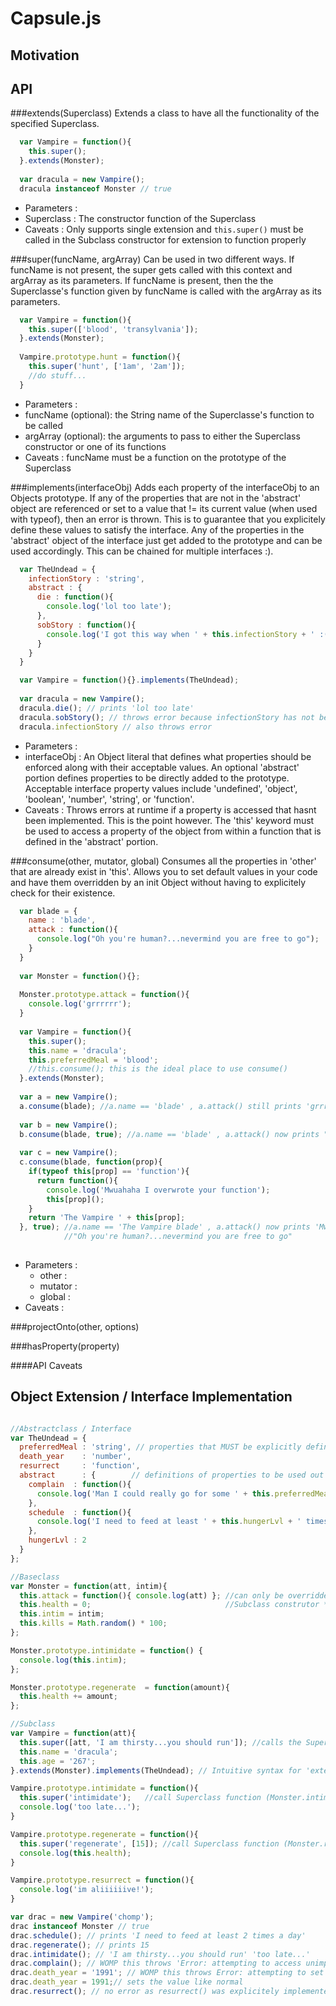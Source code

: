 Capsule.js
==========

Motivation
----------

API
---
###extends(Superclass)
Extends a class to have all the functionality of the specified Superclass.

```javascript
  var Vampire = function(){
    this.super();  
  }.extends(Monster);
  
  var dracula = new Vampire();
  dracula instanceof Monster // true
```
* Parameters :
 * Superclass : The constructor function of the Superclass
* Caveats : Only supports single extension  and ```this.super()``` must be called in the Subclass constructor for extension to function properly

###super(funcName, argArray)
Can be used in two different ways. If funcName is not present, the super gets called with this context and argArray as its parameters.
If funcName is present, then the the Superclasse's function given by funcName is called with the argArray as its parameters.

```javascript
  var Vampire = function(){
    this.super(['blood', 'transylvania']);  
  }.extends(Monster);
  
  Vampire.prototype.hunt = function(){
    this.super('hunt', ['1am', '2am']);
    //do stuff...
  }
```
* Parameters :
 * funcName (optional): the String name of the Superclasse's function to be called
 * argArray (optional): the arguments to pass to either the Superclass constructor or one of its functions
* Caveats : funcName must be a function on the prototype of the Superclass

###implements(interfaceObj)
Adds each property of the interfaceObj to an Objects prototype. If any of the properties that are not in the 'abstract' object
are referenced or set to a value that != its current value (when used with typeof), then an error is thrown. This is to guarantee
that you explicitely define these values to satisfy the interface. Any of the properties in the 'abstract' object of the interface
just get added to the prototype and can be used accordingly. This can be chained for multiple interfaces :).

```javascript
  var TheUndead = {
    infectionStory : 'string',
    abstract : {
      die : function(){
        console.log('lol too late');
      },
      sobStory : function(){
        console.log('I got this way when ' + this.infectionStory + ' :(')
      }
    }
  }  

  var Vampire = function(){}.implements(TheUndead);
  
  var dracula = new Vampire();
  dracula.die(); // prints 'lol too late'
  dracula.sobStory(); // throws error because infectionStory has not been properly set yet
  dracula.infectionStory // also throws error
```
* Parameters :
 * interfaceObj : An Object literal that defines what properties should be enforced along with their acceptable values. An 
optional 'abstract' portion defines properties to be directly added to the prototype. Acceptable interface property values 
include 'undefined', 'object', 'boolean', 'number', 'string', or 'function'.
* Caveats : Throws errors at runtime if a property is accessed that hasnt been implemented. This is the point however. The
'this' keyword must be used to access a property of the object from within a function that is defined in the 'abstract' 
portion.

###consume(other, mutator, global)
Consumes all the properties in 'other' that are already exist in 'this'. Allows you to set default values in your code and have them
overridden by an init Object without having to explicitely check for their existence. 
```javascript
  var blade = {
    name : 'blade',
    attack : function(){
      console.log("Oh you're human?...nevermind you are free to go");
    }
  }
  
  var Monster = function(){};
  
  Monster.prototype.attack = function(){
    console.log('grrrrrr');
  }
  
  var Vampire = function(){
    this.super();
    this.name = 'dracula';
    this.preferredMeal = 'blood';
    //this.consume(); this is the ideal place to use consume()
  }.extends(Monster);
  
  var a = new Vampire();
  a.consume(blade); //a.name == 'blade' , a.attack() still prints 'grrrrrr'
  
  var b = new Vampire();
  b.consume(blade, true); //a.name == 'blade' , a.attack() now prints "Oh you're human?...nevermind you are free to go"
  
  var c = new Vampire();
  c.consume(blade, function(prop){
    if(typeof this[prop] == 'function'){
      return function(){ 
        console.log('Mwuahaha I overwrote your function');
        this[prop]();
    }
    return 'The Vampire ' + this[prop];
  }, true); //a.name == 'The Vampire blade' , a.attack() now prints 'Mwuahaha I overwrote your function' and then 
            //"Oh you're human?...nevermind you are free to go" 
  
```
* Parameters :
  * other :
  * mutator :
  * global :
* Caveats :

###projectOnto(other, options)

###hasProperty(property)

####API Caveats

Object Extension / Interface Implementation
----------------------------------------
```javascript

//Abstractclass / Interface 
var TheUndead = {
  preferredMeal : 'string', // properties that MUST be explicitly defined and their types(based on typeof)
  death_year    : 'number',
  resurrect     : 'function',
  abstract      : {        // definitions of properties to be used out of the box 
    complain  : function(){
      console.log('Man I could really go for some ' + this.preferredMeal);
    },
    schedule  : function(){ 
      console.log('I need to feed at least ' + this.hungerLvl + ' times a day');
    },
    hungerLvl : 2
  }
};

//Baseclass
var Monster = function(att, intim){
  this.attack = function(){ console.log(att) }; //can only be overridden in Subclass if it is redefined in the 
  this.health = 0;                              //Subclass construtor ***functional super() call cannot happen***
  this.intim = intim;
  this.kills = Math.random() * 100;
};

Monster.prototype.intimidate = function() {
  console.log(this.intim);
};

Monster.prototype.regenerate  = function(amount){ 
  this.health += amount; 
};

//Subclass
var Vampire = function(att){
  this.super([att, 'I am thirsty...you should run']); //calls the Superclass (Monster) with the given args
  this.name = 'dracula';
  this.age = '267';
}.extends(Monster).implements(TheUndead); // Intuitive syntax for 'extends' and 'implements'

Vampire.prototype.intimidate = function(){
  this.super('intimidate');   //call Superclass function (Monster.intimidate()) with this context
  console.log('too late...'); 
}

Vampire.prototype.regenerate = function(){
  this.super('regenerate', [15]); //call Superclass function (Monster.regenerate()) with this context passing it args
  console.log(this.health);  
}

Vampire.prototype.resurrect = function(){
  console.log('im aliiiiiive!');
}

var drac = new Vampire('chomp');
drac instanceof Monster // true
drac.schedule(); // prints 'I need to feed at least 2 times a day'
drac.regenerate(); // prints 15
drac.intimidate(); // 'I am thirsty...you should run' 'too late...'
drac.complain(); // WOMP this throws 'Error: attempting to access unimplemented interface property preferredMeal.'
drac.death_year = '1991'; // WOMP this throws Error: attempting to set interface property death_year with incorrect type
drac.death_year = 1991;// sets the value like normal
drac.resurrect(); // no error as resurrect() was explicitely implemented
```

